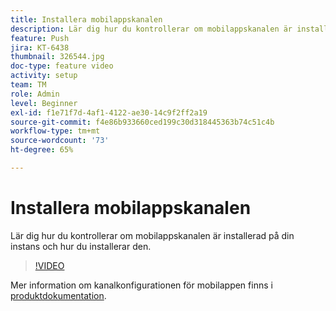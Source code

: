 ```yaml
---
title: Installera mobilappskanalen
description: Lär dig hur du kontrollerar om mobilappskanalen är installerad på din instans och hur du installerar den.
feature: Push
jira: KT-6438
thumbnail: 326544.jpg
doc-type: feature video
activity: setup
team: TM
role: Admin
level: Beginner
exl-id: f1e71f7d-4af1-4122-ae30-14c9f2ff2a19
source-git-commit: f4e86b933660ced199c30d318445363b74c51c4b
workflow-type: tm+mt
source-wordcount: '73'
ht-degree: 65%

---
```


# Installera mobilappskanalen

Lär dig hur du kontrollerar om mobilappskanalen är installerad på din instans och hur du installerar den.

>[!VIDEO](https://video.tv.adobe.com/v/326544?quality=12&learn=on)

Mer information om kanalkonfigurationen för mobilappen finns i [produktdokumentation](https://experienceleague.adobe.com/docs/campaign-classic/using/sending-messages/sending-push-notifications/configure-the-mobile-app/get-started-app-config.html?lang=en#installing-package-ios).
